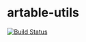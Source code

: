 # artable-utils

[![Build Status](https://travis-ci.org/robofit/artable-utils.svg?branch=master)](https://travis-ci.org/robofit/artable-utils)
